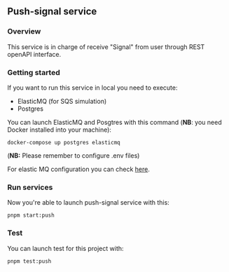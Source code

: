 ## Push-signal service

### Overview

This service is in charge of receive "Signal" from user through REST openAPI interface.

### Getting started

If you want to run this service in local you need to execute:

- ElasticMQ (for SQS simulation)
- Postgres

You can launch ElasticMQ and Posgtres with this command (**NB**: you need Docker installed into your machine):

```
docker-compose up postgres elasticmq
```

(**NB:** Please remember to configure .env files)

For elastic MQ configuration you can check [here](../../README.md).

### Run services

Now you're able to launch push-signal service with this:

`pnpm start:push`

### Test

You can launch test for this project with:

`pnpm test:push`
